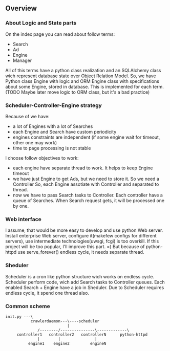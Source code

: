## Overview

### About Logic and State parts
On the index page you can read about follow terms:
- Search
- Ad
- Engine
- Manager

All of this terms have a python class realization and
an SQLAlchemy class wich represent database state over Object Relation Model.
So, we have Python class Engine with logic and
ORM Engine class with specifications about some Engine, stored in database.
This is implemented for each term.
(TODO Maybe later move logic to ORM class, but it's a bad practice)


### Scheduler-Controller-Engine strategy
Because of we have:
- a lot of Engines with a lot of Searches
- each Engine and Search have custom periodicity
- engines constraints are independent (if some engine wait for timeout, other one may work)
- time to page processing is not stable

I choose follow objectives to work:
- each engine have separate thread to work. It helps to keep Engine timeout
- we have just Engine to get Ads, but we need to store it. So we need a Controller
So, each Engine assotiate with Controller and separated to thread.
- now we have to pass Search tasks to Controller. Each controller have a queue of Searches.
When Search request gets, it will be processed one by one.


### Web interface
I assume, that would be more easy to develop and use python Web server.
Install enterprise Web server, configure it(makefew configs for different servers),
use intermediate technologies(uwsgi, fcgi) is too overkill.
If this project will be too popular, I'll improve this part. =)
But because of python-httpd use serve_forever() endless cycle,  it needs separate thread.


### Sheduler
Scheduler is a cron like python structure wich works on endless cycle.
Scheduler perform code, wich add Search tasks to Controller queues.
Each enabled Search + Engine have a job in Sheduler.
Due to Scheduler requires endless cycle, it spend one thread also.



### Common scheme
```
init.py ---\
           crawlerdaemon---\----scheduler
                           |
              /--------/---------------\-------------\
     controller1   controller2   controllerN      python-httpd
              |        |               |
          engine1    engine2         engineN
```

